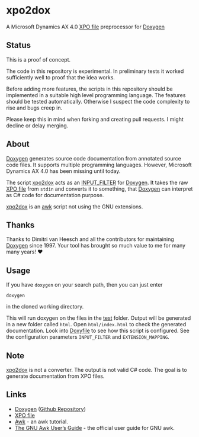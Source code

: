 # xpo2dox

A Microsoft Dynamics AX 4.0 [XPO file](https://docs.microsoft.com/en-us/dynamicsax-2012/developer/how-to-export-application-objects-by-using-the-aot?redirectedfrom=MSDN) preprocessor for [Doxygen](https://www.doxygen.nl/helpers.html)

## Status

This is a proof of concept.

The code in this repository is experimental. In preliminary tests it worked sufficiently well to proof that the idea works.

Before adding more features, the scripts in this repository should be implemented in a suitable high level programming language. The features should be tested automatically. Otherwise I suspect the code complexity to rise and bugs creep in.

Please keep this in mind when forking and creating pull requests. I might decline or delay merging.

## About

[Doxygen](https://www.doxygen.nl) generates source code documentation from annotated source code files. It supports multiple programming languages. However, Microsoft Dynamics AX 4.0 has been missing until today.

The script [xpo2dox](xpo2dox) acts as an [INPUT_FILTER](https://www.doxygen.nl/manual/config.html#cfg_input_filter) for [Doxygen](https://www.doxygen.nl). It takes the raw [XPO file](https://docs.microsoft.com/en-us/dynamicsax-2012/developer/how-to-export-application-objects-by-using-the-aot?redirectedfrom=MSDN) from `stdin` and converts it to something, that [Doxygen](https://www.doxygen.nl) can interpret as C# code for documentation purpose.

[xpo2dox](xpo2dox) is an [awk](https://www.gnu.org/software/gawk/manual/gawk.html) script not using the GNU extensions.

## Thanks

Thanks to Dimitri van Heesch and all the contributors for maintaining [Doxygen](https://www.doxygen.nl) since 1997. Your tool has brought so much value to me for many many years! ❤️

## Usage

If you have `doxygen` on your search path, then you can just enter

```shell
doxygen
```

in the cloned working directory.

This will run doxygen on the files in the [test](test) folder. Output will be generated in a new folder called `html`. Open `html/index.html` to check the generated documentation. Look into [Doxyfile](Doxyfile) to see how this script is configured. See the configuration parameters `INPUT_FILTER` and `EXTENSION_MAPPING`.

## Note

[xpo2dox](xpo2dox) is not a converter. The output is not valid C# code. The goal is to generate documentation from XPO files.

## Links

- [Doxygen](https://www.doxygen.nl) ([Github Repository](https://github.com/doxygen/doxygen))
- [XPO file](https://docs.microsoft.com/en-us/dynamicsax-2012/developer/how-to-export-application-objects-by-using-the-aot?redirectedfrom=MSDN)
- [Awk](https://www.grymoire.com/Unix/Awk.html) - an awk tutorial.
- [The GNU Awk User’s Guide](https://www.gnu.org/software/gawk/manual/gawk.html) - the official user guide for GNU awk.
